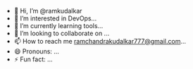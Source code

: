 - 👋 Hi, I’m @ramkudalkar
- 👀 I’m interested in DevOps...
- 🌱 I’m currently learning tools...
- 💞️ I’m looking to collaborate on ...
- 📫 How to reach me ramchandrakudalkar777@gmail.com...
- 😄 Pronouns: ...
- ⚡ Fun fact: ...

<!---
ramkudalkar/ramkudalkar is a ✨ special ✨ repository because its `README.md` (this file) appears on your GitHub profile.
You can click the Preview link to take a look at your changes.
--->
